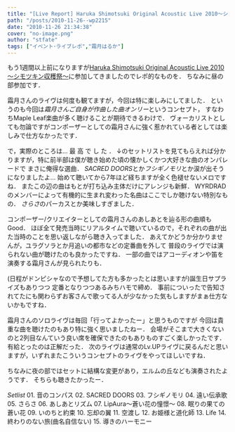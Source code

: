 ```yaml
---
title: "[Live Report] Haruka Shimotsuki Original Acoustic Live 2010～シモツキン収穫祭～"
path: "/posts/2010-11-26--wp2215"
date: "2010-11-26 21:34:38"
cover: "no-image.png"
author: "stfate"
tags: ["イベント･ライブレポ","霜月はるか"]
---
```




もう1週間以上前になりますが<a href="http://shimotsukin.com/live/">Haruka Shimotsuki Original Acoustic Live 2010～シモツキン収穫祭～</a>に参加してきましたのでレポ的なものを．
ちなみに昼の部参加です．

<!--more-->
<p style="margin-top:15px">霜月さんのライヴは何度も観てますが，今回は特に楽しみにしてました．
というのも今回は<em>霜月さんご自身が作曲した曲オンリー</em>というコンセプト，
すなわちMaple Leaf楽曲が多く聴けることが期待できるわけで．
ヴォーカリストとしても勿論ですがコンポーザーとしての霜月さんに強く惹かれている者としては楽しみで仕方なかったです．</p>

<p style="margin-top:15px">で，実際のところは… 最 高 で し た ．
↓のセットリストを見てもらえれば分かりますが，特に前半部は僕が聴き始めた頃の懐かしくかつ大好きな曲のオンパレードで
まさに俺得な選曲．
<em>SACRED DOORS</em>とか<em>フシギノモリ</em>とか涙が出そうになりましたよ…
始めて聴いてから7年ほど経ちますが全く色褪せないメロですね．
またこの辺の曲はもとが打ち込み主体だけにアレンジも新鮮．
WYRDRADのメンバーによって有機的に生まれ変わった名曲はここでしか聴けない特別なもの．
<em>さらさ</em>のパーカスとか美味しすぎました．</p>

<p style="margin-top:15px">コンポーザー/クリエイターとしての霜月さんのあしあとを辿る形の曲順もGood．
ほぼ全て発売当時にリアルタイムで聴いているので，それぞれの曲が出た当時のことを思い返しながら聴き入ってました．
あえてかどうか分かりませんが，ユラグソラとか月追いの都市などの定番曲を外して
普段のライヴでは演られない曲が聴けたのも良かったですね．
一部の曲ではアコーディオンや笛を演奏する霜月さんが見られたりも．</p>

<p style="margin-top:15px">(日程がドンピシャなので予想してた方も多かったとは思いますが)誕生日サプライズもありつつ
定番となりつつあるみちハモで締め．
事前についったで告知されてたにも関わらずお客さんで歌ってる人が少なかった気もしますがまぁ仕方ないかもですね．</p>

<p style="margin-top:15px">霜月さんのソロライヴは毎回「行ってよかったー」と思うものですが
今回は貴重な曲を聴けたのもあり特に強く思いましたねー．
会場がそこまで大きくないのと2列目なんていう良い席を確保できたのもありものすごく楽しかったです．
有給とったのは正解だった．
次のライヴは通常のLv.UPライヴに戻るんだと思いますが，いずれまたこういうコンセプトのライヴをやってほしいですね．</p>

<p style="margin-top:15px">ちなみに夜の部ではセットに結構な変更があり，エルムの丘なども演奏されたようです．
そちらも聴きたかったー．</p>

<p style="margin-top:15px"><em>Setlist</em>
01. 音のコンパス 
02. SACRED DOORS 
03. フシギノモリ 
04. 遠い伝承歌 
05. さらさ 
06. あしあとリズム 
07. LipAura～蒼い花の憧憬～ 
08. 眠りの果ての蒼い花 
09. いのちと約束 
10. 忘却の翼 
11. 空渡し 
12. お姫様と道化師 
13. Life 
14. 終わりのない旅(曲名自信ない) 
15. 導きのハーモニー</p>